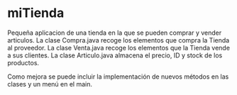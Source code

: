 # miTienda


Pequeña aplicacion de una tienda en la que se pueden comprar y vender articulos.
La clase Compra.java recoge los elementos que compra la Tienda al proveedor.
La clase Venta.java recoge los elementos que la Tienda vende a sus clientes.
La clase Articulo.java almacena el precio, ID y stock de los productos.

Como mejora se puede incluir la implementación de nuevos métodos en las clases y un menú en el main.
